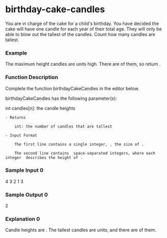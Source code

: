 # birthday-cake-candles

You are in charge of the cake for a child's birthday. You have decided the cake will have one candle for each year of their total age. They will only be able to blow out the tallest of the candles. Count how many candles are tallest.

### Example


The maximum height candles are  units high. There are  of them, so return .

### Function Description

Complete the function birthdayCakeCandles in the editor below.

birthdayCakeCandles has the following parameter(s):

int candles[n]: the candle heights

    - Returns

        int: the number of candles that are tallest

    - Input Format

        The first line contains a single integer, , the size of .

        The second line contains  space-separated integers, where each integer  describes the height of .



### Sample Input 0

4
3 2 1 3

### Sample Output 0

2

### Explanation 0

Candle heights are . The tallest candles are  units, and there are  of them.